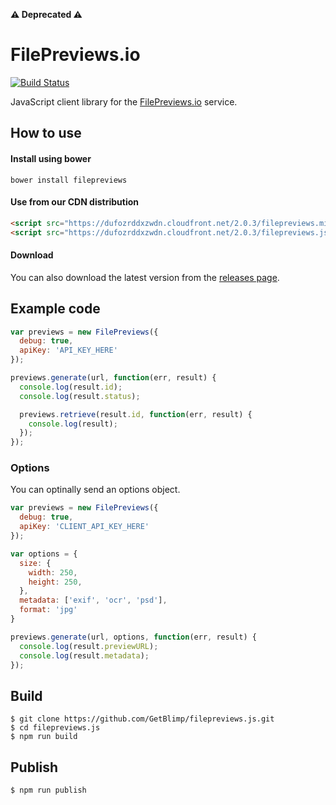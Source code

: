 **⚠️ Deprecated ⚠️**

# FilePreviews.io
[![Build Status](https://travis-ci.org/GetBlimp/filepreviews.js.svg)](https://travis-ci.org/GetBlimp/filepreviews.js)

JavaScript client library for the [FilePreviews.io](http://filepreviews.io) service.

## How to use
#### Install using bower
```
bower install filepreviews
```

#### Use from our CDN distribution
```html
<script src="https://dufozrddxzwdn.cloudfront.net/2.0.3/filepreviews.min.js"></script>
<script src="https://dufozrddxzwdn.cloudfront.net/2.0.3/filepreviews.js"></script>
```

#### Download
You can also download the latest version from the [releases page](https://github.com/GetBlimp/filepreviews.js/releases/).

## Example code
```js
var previews = new FilePreviews({
  debug: true,
  apiKey: 'API_KEY_HERE'
});

previews.generate(url, function(err, result) {
  console.log(result.id);
  console.log(result.status);

  previews.retrieve(result.id, function(err, result) {
    console.log(result);
  });
});
```

### Options
You can optinally send an options object.
```js
var previews = new FilePreviews({
  debug: true,
  apiKey: 'CLIENT_API_KEY_HERE'
});

var options = {
  size: {
    width: 250,
    height: 250,
  },
  metadata: ['exif', 'ocr', 'psd'],
  format: 'jpg'
}

previews.generate(url, options, function(err, result) {
  console.log(result.previewURL);
  console.log(result.metadata);
});
```

## Build
```
$ git clone https://github.com/GetBlimp/filepreviews.js.git
$ cd filepreviews.js
$ npm run build
```

## Publish
```
$ npm run publish
```
